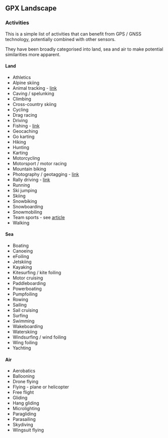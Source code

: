 ## GPX Landscape

### Activities

This is a simple list of activities that can benefit from GPS / GNSS technology, potentially combined with other sensors.

They have been broadly categorised into land, sea and air to make potential similarities more apparent.



#### Land

- Athletics
- Alpine skiing
- Animal tracking - [link](https://www.topografix.com/gpx_mailing_list.asp#e0gaup+10d7@eGroups.com)
- Caving / spelunking
- Climbing
- Cross-country skiing
- Cycling
- Drag racing
- Driving
- Fishing - [link](https://www.topografix.com/gpx_mailing_list.asp#aa55tr+uqq1@eGroups.com)
- Geocaching
- Go karting
- Hiking
- Hunting
- Karting
- Motorcycling
- Motorsport / motor racing
- Mountain biking
- Photography / geotagging - [link](https://www.topografix.com/gpx_mailing_list.asp#20060801134440.54656.qmail@cp02.donhost.co.uk)
- Rally driving - [link](https://www.topografix.com/gpx_mailing_list.asp#2196912DD3C5CF118F0000C0A83533A902EF2654@BASHFUL)
- Running
- Ski jumping
- Skiing
- Snowbiking
- Snowboarding
- Snowmobiling
- Team sports - see [article](https://www.sportperformanceanalysis.com/article/gps-in-professional-sports)
- Walking



#### Sea

- Boating
- Canoeing
- eFoiling
- Jetskiing
- Kayaking
- Kitesurfing / kite foiling
- Motor cruising
- Paddleboarding
- Powerboating
- Pumpfoiling
- Rowing
- Sailing
- Sail cruising
- Surfing
- Swimming
- Wakeboarding
- Waterskiing
- Windsurfing / wind foiling
- Wing foiling
- Yachting



#### Air

- Aerobatics
- Ballooning
- Drone flying
- Flying - plane or helicopter
- Free flight
- Gliding
- Hang gliding
- Microlighting
- Paragliding
- Parasailing
- Skydiving
- Wingsuit flying

